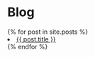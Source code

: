 ---
---

<h1>Blog</h1>

<u1>
	{% for post in site.posts %}
	<li>
		<a href='{{ post.url | relative_url }}'>{{ post.title }}</a>
	</li>
	{% endfor %}
</u1>
